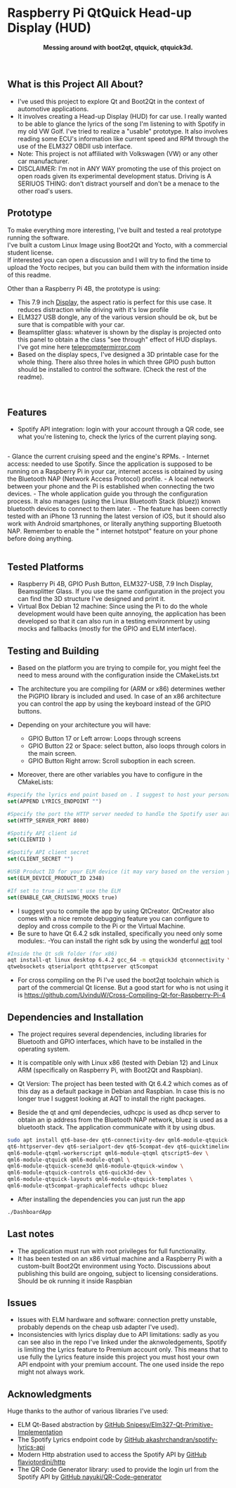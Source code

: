 # Raspberry Pi QtQuick Head-up Display (HUD)
<p align="center">
    <strong>Messing around with boot2qt, qtquick, qtquick3d.</strong>
    <br>
    <br>
    <img src="doc/showcase.gif" alt="">
    <img src="doc/car.gif" alt="">
</p>

## What is this Project All About?
- I've used this project to explore Qt and Boot2Qt in the context of automotive applications.
- It involves creating a Head-up Display (HUD) for car use. I really wanted to be able to glance the lyrics of the song I'm listening to with Spotify in my old VW Golf. I've tried to realize a "usable" prototype. It also involves reading some ECU's information like current speed and RPM through the use of the ELM327 OBDII usb interface.
- Note: This project is not affiliated with Volkswagen (VW) or any other car manufacturer.
- DISCLAIMER: I'm not in ANY WAY promoting the use of this project on open roads given its experimental development status. Driving is A SERIUOS THING: don't distract yourself and don't be a menace to the other road's users.

## Prototype
To make everything more interesting, I've built and tested a real prototype running the software.  
I've built a custom Linux Image using Boot2Qt and Yocto, with a commercial student license.  
If interested you can open a discussion and I will try to find the time to upload the Yocto recipes, but you can build them with the information inside of this readme.  

Other than a Raspberry Pi 4B, the prototype is using:  

- This 7.9 inch [Display](https://www.waveshare.com/wiki/7.9inch_DSI_LCD), the aspect ratio is perfect for this use case. It reduces distraction while driving with it's low profile
- ELM327 USB dongle, any of the various version should be ok, but be sure that is compatible with your car.
- Beamsplitter glass: whatever is shown by the display is projected onto this panel to obtain a the class "see through" effect of HUD displays. I've got mine here [telepromptermirror.com](https://telepromptermirror.com, "Url")
- Based on the display specs, I've designed a 3D printable case for the whole thing. There also three holes in which three GPIO push button should be installed to control the software. (Check the rest of the readme).

<p align="center">
    <img src="doc/proto.png" alt="">
    <img src="doc/finalres2.jpg" alt="">
    <img src="doc/finalres22.jpg" alt="">
</p>

## Features
- Spotify API integration: login with your account through a QR code, see what you're listening to, check the lyrics of the current playing song.  
<p align=center>
    <img src="doc/spotify.png" alt="">
</p>
- Glance the current cruising speed and the engine's RPMs.
- Internet access: needed to use Spotify. Since the application is supposed to be running on a Raspberry Pi in your car, internet access is obtained by using the Bluetooth NAP (Network Access Protocol) profile.
- A local network between your phone and the Pi is established when connecting the two devices.
- The whole application guide you through the configuration process. It also manages (using the Linux Bluetooth Stack (bluez)) known bluetooth devices to connect to them later.
- The feature has been correctly tested with an iPhone 13 running the latest version of iOS, but it should also work with Android smartphones, or literally anything supporting Bluetooth NAP. Remember to enable the " internet hotstpot" feature on your phone before doing anything.  
<p align=center>
    <img src="doc/bluetooth.png" alt="">
</p>

## Tested Platforms
- Raspberry Pi 4B, GPIO Push Button, ELM327-USB, 7.9 Inch Display, Beamsplitter Glass. If you use the same configuration in the project you can find the 3D structure I've designed and print it.
- Virtual Box Debian 12 machine: Since using the Pi to do the whole development would have been quite annoying, the application has been developed so that it can also run in a testing environment by using mocks and fallbacks (mostly for the GPIO and ELM interface). 
 

## Testing and Building
- Based on the platform you are trying to compile for, you might feel the need to mess around with the configuration inside the CMakeLists.txt
- The architecture you are compiling for (ARM or x86) determines wether the PiGPIO library is included and used. In case of an x86 architecture you can control the app by using the keyboard instead of the GPIO buttons.
- Depending on your architecture you will have:
    - GPIO Button 17 or Left arrow: Loops through screens
    - GPIO Button 22 or Space: select button, also loops through colors in the main screen.
    - GPIO Button Right arrow: Scroll suboption in each screen.

- Moreover, there are other variables you have to configure in the CMakeLists:
```cmake
#specify the lyrics end point based on . I suggest to host your personal server. See more details under "Issues"
set(APPEND LYRICS_ENDPOINT "")

#Specify the port the HTTP server needed to handle the Spotify user authentication is listening to 
set(HTTP_SERVER_PORT 8080)

#Spotify API client id
set(CLIENTID )

#Spotify API client secret
set(CLIENT_SECRET "")

#USB Product ID for your ELM device (it may vary based on the version you've got)
set(ELM_DEVICE_PRODUCT_ID 2348)

#If set to true it won't use the ELM
set(ENABLE_CAR_CRUISING_MOCKS true)

```

- I suggest you to compile the app by using QtCreator. QtCreator also comes with a nice remote debugging feature you can configure to deploy and cross compile to the Pi or the Virtual Machine.
- Be sure to have Qt 6.4.2 sdk installed, specifically you need only some modules:.
-You can install the right sdk by using the wonderful [aqt](https://github.com/miurahr/aqtinstall) tool

```bash
#Inside the Qt sdk folder (for x86)
aqt install-qt linux desktop 6.4.2 gcc_64 -m qtquick3d qtconnectivity \
qtwebsockets qtserialport qthttpserver qt5compat
```

- For cross compiling on the Pi I've used the boot2qt toolchain which is part of the commercial Qt license.
But a good start for who is not using it is https://github.com/UvinduW/Cross-Compiling-Qt-for-Raspberry-Pi-4

## Dependencies and Installation
- The project requires several dependencies, including libraries for Bluetooth and GPIO interfaces, which have to be installed in the operating system.
- It is compatible only with Linux x86 (tested with Debian 12) and Linux ARM (specifically on Raspberry Pi, with Boot2Qt and Raspbian).
- Qt Version: The project has been tested with Qt 6.4.2 which comes as of this day as a default package in Debian and Raspbian. In case this is no longer true I suggest looking at AQT to install the right packages.

- Beside the qt and qml dependecies, udhcpc is used as dhcp server to obtain an ip address from the Bluetooth NAP network, bluez is used as a bluetooth stack. The application communicate with it by using dbus.
```bash
sudo apt install qt6-base-dev qt6-connectivity-dev qml6-module-qtquick-shapes \
qt6-httpserver-dev qt6-serialport-dev qt6-5compat-dev qt6-quicktimeline-dev \
qml6-module-qtqml-workerscript qml6-module-qtqml qtscript5-dev \
qml6-module-qtquick qml6-module-qtqml \
qml6-module-qtquick-scene3d qml6-module-qtquick-window \
qml6-module-qtquick-controls qt6-quick3d-dev \
qml6-module-qtquick-layouts qml6-module-qtquick-templates \
qml6-module-qt5compat-graphicaleffects udhcpc bluez
```
- After installing the dependencies you can just run the app
```bash
./DashboardApp
```


## Last notes
- The application must run with root privileges for full functionality.
- It has been tested on an x86 virtual machine and a Raspberry Pi with a custom-built Boot2Qt environment using Yocto. Discussions about publishing this build are ongoing, subject to licensing considerations. Should be ok running it inside Raspbian

## Issues
- Issues with ELM hardware and software: connection pretty unstable, probably depends on the cheap usb adapter I've used).
- Inconsistencies with lyrics display due to API limitations: sadly as you can see also in the repo I've linked under the aknwoledgements, Spotify is limiting the Lyrics feature to Premium account only. This means that to use fully the Lyrics feature inside this project you must host your own API endpoint with your premium account. The one used inside the repo might not always work.

## Acknowledgments
Huge thanks to the author of various libraries I've used:
- ELM Qt-Based abstraction by [GitHub Snipesy/Elm327-Qt-Primitive-Implementation ](https://github.com/Snipesy/Elm327-Qt-Primitive-Implementation)
- The Spotify Lyrics endpoint code by [GitHub akashrchandran/spotify-lyrics-api](https://github.com/akashrchandran/spotify-lyrics-api)
- Modern Http abstration used to access the Spotify API by [GitHub flaviotordini/http](https://github.com/flaviotordini/http)
- The QR Code Generator library: used to provide the login url from the Spotify API by [GitHub nayuki/QR-Code-generator](https://github.com/nayuki/QR-Code-generator)
